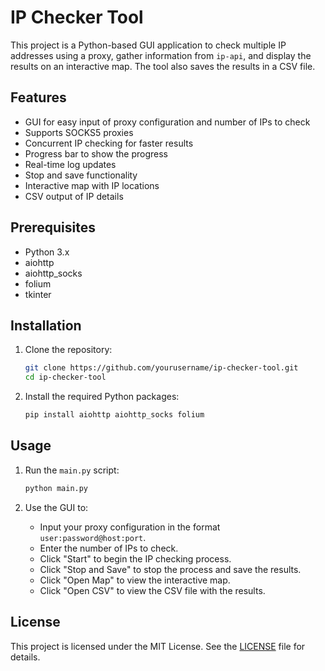 # IP Checker Tool

This project is a Python-based GUI application to check multiple IP addresses using a proxy, gather information from `ip-api`, and display the results on an interactive map. The tool also saves the results in a CSV file.

## Features

- GUI for easy input of proxy configuration and number of IPs to check
- Supports SOCKS5 proxies
- Concurrent IP checking for faster results
- Progress bar to show the progress
- Real-time log updates
- Stop and save functionality
- Interactive map with IP locations
- CSV output of IP details

## Prerequisites

- Python 3.x
- aiohttp
- aiohttp_socks
- folium
- tkinter

## Installation

1. Clone the repository:
    ```sh
    git clone https://github.com/yourusername/ip-checker-tool.git
    cd ip-checker-tool
    ```

2. Install the required Python packages:
    ```sh
    pip install aiohttp aiohttp_socks folium
    ```

## Usage

1. Run the `main.py` script:
    ```sh
    python main.py
    ```

2. Use the GUI to:
    - Input your proxy configuration in the format `user:password@host:port`.
    - Enter the number of IPs to check.
    - Click "Start" to begin the IP checking process.
    - Click "Stop and Save" to stop the process and save the results.
    - Click "Open Map" to view the interactive map.
    - Click "Open CSV" to view the CSV file with the results.

## License

This project is licensed under the MIT License. See the [LICENSE](LICENSE) file for details.
